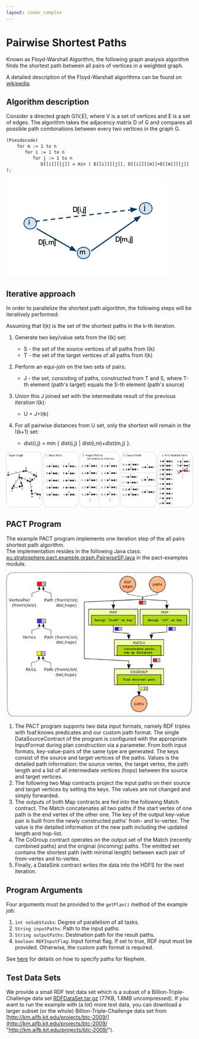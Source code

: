 ```yaml
---
layout: inner_complex
---
```



Pairwise Shortest Paths
=======================

Known as Floyd-Warshall Algorithm, the following graph analysis
algorithm finds the shortest path between all pairs of vertices in a
weighted graph.

A detailed description of the Floyd-Warshall algorithms can be found on
[wikipedia](http://en.wikipedia.org/wiki/Floyd-Warshall_algorithm "http://en.wikipedia.org/wiki/Floyd-Warshall_algorithm").

Algorithm description
---------------------

Consider a directed graph G(V,E), where V is a set of vertices and E is
a set of edges. The algorithm takes the adjacency matrix D of G and
compares all possible path combinations between every two vertices in
the graph G.

    (Pseudocode)
        for m := 1 to n
           for i := 1 to n
              for j := 1 to n
                 D[[i]][[j]] = min ( D[[i]][[j]], D[[i]][[m]]+D[[m]][[j]] );

[![](media/wiki//allpairs.png)](media/wiki/allpairs.png "wiki:allpairs.png")

Iterative approach
------------------

In order to parallelize the shortest path algorithm, the following steps
will be iteratively performed:

Assuming that I(k) is the set of the shortest paths in the k-th
iteration.

1.  Generate two key/value sets from the I(k) set:
    -   S - the set of the source vertices of all paths from I(k)
    -   T - the set of the target vertices of all paths from I(k)

2.  Perform an equi-join on the two sets of pairs:
    -   J - the set, consisting of paths, constructed from T and S,
        where T-th element (path's target) equals the S-th element
        (path's source)

3.  Union this J joined set with the intermediate result of the previous
    iteration I(k):
    -   U = J+I(k)

4.  For all pairwise distances from U set, only the shortest will remain
    in the I(k+1) set:
    -   dist(i,j) = min { dist(i,j) | dist(i,m)+dist(m,j) }.

[![](media/wiki/all2all_sp_taskdescription.png)](media/wiki/all2all_sp_taskdescription.png "wiki:all2all_sp_taskdescription.png")

PACT Program
------------

The example PACT program implements one iteration step of the all pairs
shortest path algorithm.   
 The implementation resides in the following Java class:
[eu.stratosphere.pact.example.graph.PairwiseSP.java](https://github.com/dimalabs/ozone/blob/master/pact/pact-examples/src/main/java/eu/stratosphere/pact/example/graph/PairwiseSP.java "https://github.com/dimalabs/ozone/blob/master/pact/pact-examples/src/main/java/eu/stratosphere/pact/example/graph/PairwiseSP.java")
in the pact-examples module.

[![](media/wiki/all2all_sp_pactprogram.png)](media/wiki/all2all_sp_pactprogram.png "wiki:all2all_sp_pactprogram.png")

1.  The PACT program supports two data input formats, namely RDF triples
    with foaf:knows predicates and our custom path format. The single
    DataSourceContract of the program is configured with the appropriate
    InputFormat during plan construction via a parameter. From both
    input formats, key-value-pairs of the same type are generated. The
    keys consist of the source and target vertices of the paths. Values
    is the detailed path information: the source vertex, the target
    vertex, the path length and a list of all intermediate vertices
    (hops) between the source and target vertices.
2.  The following two Map contracts project the input paths on their
    source and target vertices by setting the keys. The values are not
    changed and simply forwarded.
3.  The outputs of both Map contracts are fed into the following Match
    contract. The Match concatenates all two paths if the start vertex
    of one path is the end vertex of the other one. The key of the
    output key-value pair is built from the newly constructed paths'
    from- and to-vertex. The value is the detailed information of the
    new path including the updated length and hop-list.
4.  The CoGroup contract operates on the output set of the Match
    (recently combined paths) and the original (incoming) paths. The
    emitted set contains the shortest path (with minimal length) between
    each pair of from-vertex and to-vertex.
5.  Finally, a DataSink contract writes the data into the HDFS for the
    next iteration.

Program Arguments
-----------------

Four arguments must be provided to the `getPlan()` method of the example
job:

1.  `int noSubStasks`: Degree of parallelism of all tasks.
2.  `String inputPaths`: Path to the input paths.
3.  `String outputPaths`: Destination path for the result paths.
4.  `boolean RDFInputFlag`: Input format flag. If set to true, RDF input
    must be provided. Otherwise, the custom path format is required.

See
[here](executepactprogram.html "executepactprogram")
for details on how to specify paths for Nephele.

Test Data Sets
--------------

We provide a small RDF test data set which is a subset of a
Billion-Triple-Challenge data set
[RDFDataSet.tar.gz](media/wiki/rdfdataset.tar.gz "wiki:rdfdataset.tar.gz")
(77KB, 1.8MB uncompressed). If you want to run the example with (a lot)
more test data, you can download a larger subset (or the whole)
Billion-Triple-Challenge data set from
[http://km.aifb.kit.edu/projects/btc-2009/](http://km.aifb.kit.edu/projects/btc-2009/ "http://km.aifb.kit.edu/projects/btc-2009/").
